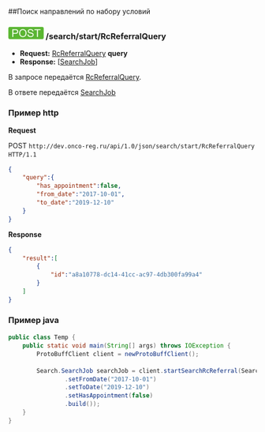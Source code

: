 ##Поиск направлений по набору условий

### ![POST](../../../../img/post.png) /search/start/RcReferralQuery
* **Request:** [RcReferralQuery](../../../../types/types.md#com.siams.med.api.RcReferralQuery) **query**
* **Response:** [[SearchJob](../../../../types/types.md#com.siams.med.api.SearchJob)]

В запросе передаётся [RcReferralQuery](../../../../types/types.md#com.siams.med.api.RcReferralQuery).

В ответе передаётся [SearchJob](../../../../types/types.md#com.siams.med.api.SearchJob)

### Пример http

**Request**

POST `http://dev.onco-reg.ru/api/1.0/json/search/start/RcReferralQuery HTTP/1.1`
```json
{
    "query":{
        "has_appointment":false,
        "from_date":"2017-10-01",
        "to_date":"2019-12-10"
    }
}
```

**Response**

```json
{
    "result":[
        {
            "id":"a8a10778-dc14-41cc-ac97-4db300fa99a4"
        }
    ]
}
```

### Пример java

```java
public class Temp {
    public static void main(String[] args) throws IOException {
        ProtoBuffClient client = newProtoBuffClient();

        Search.SearchJob searchJob = client.startSearchRcReferral(Search.RcReferralQuery.newBuilder()
                .setFromDate("2017-10-01")
                .setToDate("2019-12-10")
                .setHasAppointment(false)
                .build());
    }
}
```